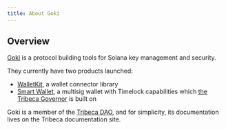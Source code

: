 ```yaml
---
title: About Goki
---
```


## Overview

[Goki](https://goki.so) is a protocol building tools for Solana key management and security.

They currently have two products launched:

- [WalletKit](https://walletkit.goki.so), a wallet connector library
- [Smart Wallet](./smart-wallet), a multisig wallet with Timelock capabilities which [the Tribeca Governor](../governor/overview) is built on

Goki is a member of the [Tribeca DAO](../intro/tribeca-dao), and for simplicity, its documentation lives on the Tribeca documentation site.
